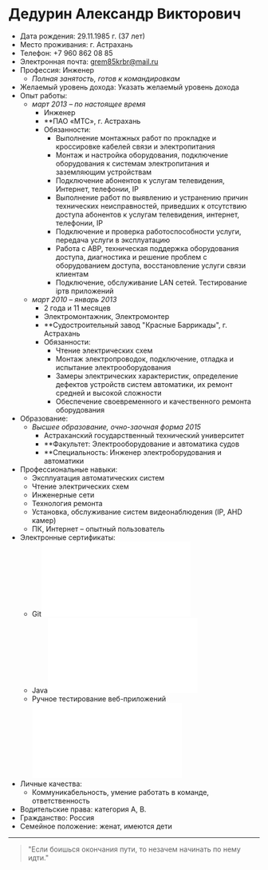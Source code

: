 # Дедурин Александр Викторович
- Дата рождения: 29.11.1985 г. (37 лет)
- Место проживания: г. Астрахань
- Телефон: +7 960 862 08 85
- Электронная почта: grem85krbr@mail.ru
- Профессия: Инженер
  - *Полная занятость, готов к командировкам*
- Желаемый уровень дохода: Указать желаемый уровень дохода
- Опыт работы:
  - *март 2013 – по настоящее время*
    - Инженер
    - **ПАО «МТС», г. Астрахань
    - Обязанности:
      - Выполнение монтажных работ по прокладке и кроссировке кабелей связи и электропитания
      - Монтаж и настройка оборудования, подключение оборудования к системам электропитания и заземляющим устройствам
      - Подключение абонентов к услугам телевидения, Интернет, телефонии, IP
      - Выполнение работ по выявлению и устранению причин технических неисправностей, приведших к отсутствию доступа абонентов к услугам телевидения, интернет, телефонии, IP
      - Подключение и проверка работоспособности услуги, передача услуги в эксплуатацию
      - Работа с АВР, техническая поддержка оборудования доступа, диагностика и решение проблем с оборудованием доступа, восстановление услуги связи клиентам
      - Подключение, обслуживание LAN сетей. Тестирование ipтв приложений
  - *март 2010 – январь 2013*
    - 2 года и 11 месяцев
    - Электромонтажник, Электромонтер
    - **Судостроительный завод "Красные Баррикады", г. Астрахань
    - Обязанности:
      - Чтение электрических схем
      - Монтаж электропроводок, подключение, отладка и испытание электрооборудования
      - Замеры электрических характеристик, определение дефектов устройств систем автоматики, их ремонт средней и высокой сложности
      - Обеспечение своевременного и качественного ремонта оборудования
- Образование:
  - *Высшее образование, очно-заочная форма 2015*
    - Астраханский государственный технический университет
    - **Факультет: Электрооборудование и автоматика судов
    - **Специальность: Инженер электроборудования и автоматики
- Профессиональные навыки:
  - Эксплуатация автоматических систем
  - Чтение электрических схем
  - Инженерные сети
  - Технология ремонта
  - Установка, обслуживание систем видеонаблюдения (IP, AHD камер)
  - ПК, Интернет – опытный пользователь
- Электронные сертификаты:
  - Git![ сертификат](certificate(3).pdf)
  - Java![ сертификат](certificate.pdf)
  - Ручное тестирование веб-приложений![ сертификат](certificate(2).pdf)
- Личные качества:
  - Коммуникабельность, умение работать в команде, ответственность
- Водительские права: категория А, В.
- Гражданство: Россия
- Семейное положение: женат, имеются дети

*******
   >  "Eсли боишься окончания пути,
  >  то незачем начинать по нему идти."

